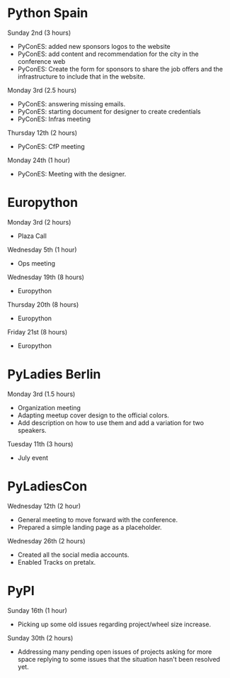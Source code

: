 # Python Spain

Sunday 2nd (3 hours)

* PyConES: added new sponsors logos to the website
* PyConES: add content and recommendation for the city in the conference web
* PyConES: Create the form for sponsors to share the job offers and the
    infrastructure to include that in the website.

Monday 3rd (2.5 hours)

* PyConES: answering missing emails.
* PyConES: starting document for designer to create credentials
* PyConES: Infras meeting

Thursday 12th (2 hours)

* PyConES: CfP meeting

Monday 24th (1 hour)

* PyConES: Meeting with the designer.

# Europython

Monday 3rd (2 hours)

* Plaza Call

Wednesday 5th (1 hour)

* Ops meeting

Wednesday 19th (8 hours)

* Europython

Thursday 20th (8 hours)

* Europython

Friday 21st (8 hours)

* Europython

# PyLadies Berlin

Monday 3rd (1.5 hours)

* Organization meeting
* Adapting meetup cover design to the official colors.
* Add description on how to use them and add a variation for two speakers.

Tuesday 11th (3 hours)

* July event

# PyLadiesCon

Wednesday 12th (2 hour)

* General meeting to move forward with the conference.
* Prepared a simple landing page as a placeholder.

Wednesday 26th (2 hours)

* Created all the social media accounts.
* Enabled Tracks on pretalx.

# PyPI

Sunday 16th (1 hour)

* Picking up some old issues regarding project/wheel size increase.

Sunday 30th (2 hours)

* Addressing many pending open issues of projects asking for more space
  replying to some issues that the situation hasn't been resolved yet.
